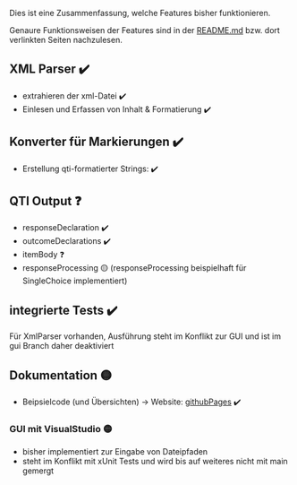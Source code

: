 Dies ist eine Zusammenfassung, welche Features bisher funktionieren.

Genaure Funktionsweisen der Features sind in der [README.md](https://github.com/gelbeforelle/SWE-SS21/blob/main/README.md) bzw. dort verlinkten Seiten nachzulesen.

## XML Parser ✔️
* extrahieren der xml-Datei ✔️
* Einlesen und Erfassen von Inhalt & Formatierung ✔️

## Konverter für Markierungen ✔️
* Erstellung qti-formatierter Strings: ✔️

## QTI Output ❓
* responseDeclaration ✔️
* outcomeDeclarations ✔️
* itemBody ❓
* responseProcessing 🟡
(responseProcessing beispielhaft für SingleChoice implementiert)

## integrierte Tests ✔️
Für XmlParser vorhanden, Ausführung steht im Konflikt zur GUI und ist im gui Branch daher deaktiviert

## Dokumentation 🟡
* Beipsielcode (und Übersichten) -> Website: [githubPages](https://gelbeforelle.github.io/SWE-SS21/) ✔️

### GUI mit VisualStudio 🟡
* bisher implementiert zur Eingabe von Dateipfaden
* steht im Konflikt mit xUnit Tests und wird bis auf weiteres nicht mit main gemergt
